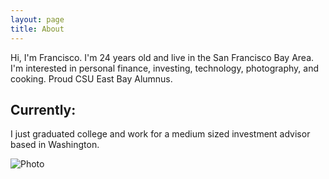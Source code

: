 ```yaml
---
layout: page
title: About
---
```

Hi, I'm Francisco. I'm 24 years old and live in the San Francisco Bay Area. I'm interested in personal finance, investing, technology, photography, and cooking. Proud CSU East Bay Alumnus.

## Currently:

I just graduated college and work for a medium sized investment advisor based in Washington.

![Photo](/franciscoaguilera/assets/images/self_portrait.JPG)
